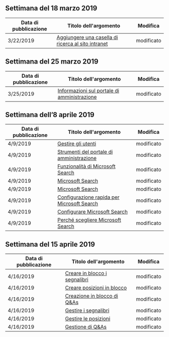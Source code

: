 <!-- This file is generated automatically each week. Changes made to this file will be overwritten.-->




## <a name="week-of-march-18-2019"></a>Settimana del 18 marzo 2019


| Data di pubblicazione |Titolo dell'argomento | Modifica |
|------|------------|--------|
| 3/22/2019 | [Aggiungere una casella di ricerca al sito intranet](/MicrosoftSearch/add-a-search-box-to-your-intranet-site) | modificato |


## <a name="week-of-march-25-2019"></a>Settimana del 25 marzo 2019


| Data di pubblicazione |Titolo dell'argomento | Modifica |
|------|------------|--------|
| 3/25/2019 | [Informazioni sul portale di amministrazione](/MicrosoftSearch/about-the-admin-portal) | modificato |


## <a name="week-of-april-08-2019"></a>Settimana dell’8 aprile 2019


| Data di pubblicazione |Titolo dell'argomento | Modifica |
|------|------------|--------|
| 4/9/2019 | [Gestire gli utenti](/MicrosoftSearch/add-users) | modificato |
| 4/9/2019 | [Strumenti del portale di amministrazione](/MicrosoftSearch/admin-portal-tools) | modificato |
| 4/9/2019 | [Funzionalità di Microsoft Search](/MicrosoftSearch/features) | modificato |
| 4/9/2019 | [Microsoft Search](/MicrosoftSearch/index) | modificato |
| 4/9/2019 | [Microsoft Search](/MicrosoftSearch/microsoft-search) | modificato |
| 4/9/2019 | [Configurazione rapida per Microsoft Search](/MicrosoftSearch/quick-set-up) | modificato |
| 4/9/2019 | [Configurare Microsoft Search](/MicrosoftSearch/set-up-microsoft-search) | modificato |
| 4/9/2019 | [Perché scegliere Microsoft Search](/MicrosoftSearch/why-microsoft-search) | modificato |


## <a name="week-of-april-15-2019"></a>Settimana del 15 aprile 2019


| Data di pubblicazione |Titolo dell'argomento | Modifica |
|------|------------|--------|
| 4/16/2019 | [Creare in blocco i segnalibri](/MicrosoftSearch/bulk-create-bookmarks) | modificato |
| 4/16/2019 | [Creare posizioni in blocco](/MicrosoftSearch/bulk-create-locations) | modificato |
| 4/16/2019 | [Creazione in blocco di Q&As](/MicrosoftSearch/bulk-create-qas) | modificato |
| 4/16/2019 | [Gestire i segnalibri](/MicrosoftSearch/manage-bookmarks) | modificato |
| 4/16/2019 | [Gestire le posizioni](/MicrosoftSearch/manage-locations) | modificato |
| 4/16/2019 | [Gestione di Q&As](/MicrosoftSearch/manage-qas) | modificato |
